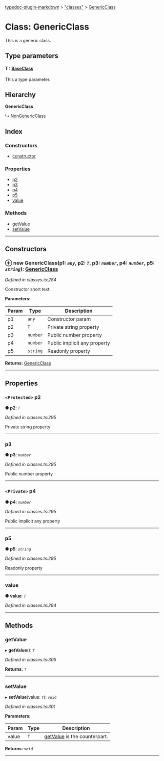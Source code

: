 [typedoc-plugin-markdown](../README.md) > ["classes"](../modules/_classes_.md) > [GenericClass](../classes/_classes_.genericclass.md)

# Class: GenericClass

This is a generic class.

## Type parameters
#### T :  [BaseClass](_classes_.baseclass.md)

This a type parameter.

## Hierarchy

**GenericClass**

↳  [NonGenericClass](_classes_.nongenericclass.md)

## Index

### Constructors

* [constructor](_classes_.genericclass.md#constructor)

### Properties

* [p2](_classes_.genericclass.md#p2)
* [p3](_classes_.genericclass.md#p3)
* [p4](_classes_.genericclass.md#p4)
* [p5](_classes_.genericclass.md#p5)
* [value](_classes_.genericclass.md#value)

### Methods

* [getValue](_classes_.genericclass.md#getvalue)
* [setValue](_classes_.genericclass.md#setvalue)

---

## Constructors

<a id="constructor"></a>

### ⊕ **new GenericClass**(p1: *`any`*, p2: *`T`*, p3: *`number`*, p4: *`number`*, p5: *`string`*): [GenericClass](_classes_.genericclass.md)

*Defined in classes.ts:284*

Constructor short text.

**Parameters:**

| Param | Type | Description |
| ------ | ------ | ------ |
| p1 | `any`   |  Constructor param |
| p2 | `T`   |  Private string property |
| p3 | `number`   |  Public number property |
| p4 | `number`   |  Public implicit any property |
| p5 | `string`   |  Readonly property |

**Returns:** [GenericClass](_classes_.genericclass.md)

---

## Properties

<a id="p2"></a>

### `<Protected>` p2

**●  p2**:  *`T`* 

*Defined in classes.ts:295*

Private string property

___

<a id="p3"></a>

###  p3

**●  p3**:  *`number`* 

*Defined in classes.ts:295*

Public number property

___

<a id="p4"></a>

### `<Private>` p4

**●  p4**:  *`number`* 

*Defined in classes.ts:295*

Public implicit any property

___

<a id="p5"></a>

###  p5

**●  p5**:  *`string`* 

*Defined in classes.ts:295*

Readonly property

___

<a id="value"></a>

###  value

**●  value**:  *`T`* 

*Defined in classes.ts:284*

___

## Methods

<a id="getvalue"></a>

###  getValue

▸ **getValue**(): `T`

*Defined in classes.ts:305*

**Returns:** `T`

___

<a id="setvalue"></a>

###  setValue

▸ **setValue**(value: *`T`*): `void`

*Defined in classes.ts:301*

**Parameters:**

| Param | Type | Description |
| ------ | ------ | ------ |
| value | `T`   |  [getValue](_classes_.genericclass.md#getvalue) is the counterpart. |

**Returns:** `void`

___

